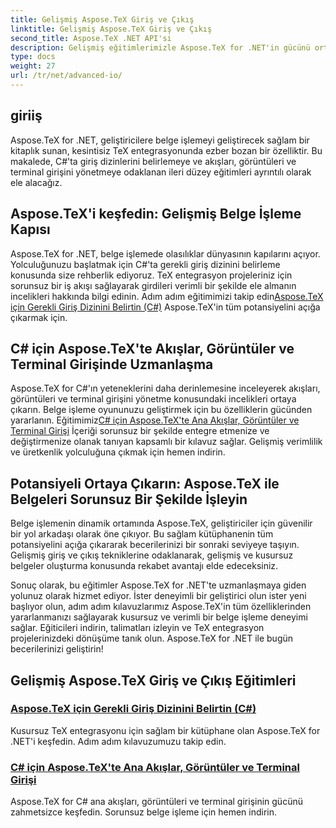 ```yaml
---
title: Gelişmiş Aspose.TeX Giriş ve Çıkış
linktitle: Gelişmiş Aspose.TeX Giriş ve Çıkış
second_title: Aspose.TeX .NET API'si
description: Gelişmiş eğitimlerimizle Aspose.TeX for .NET'in gücünü ortaya çıkarın. C#'ta giriş dizinlerini ve ana akışları, görüntüleri ve terminal girişini belirtmeyi öğrenin.
type: docs
weight: 27
url: /tr/net/advanced-io/
---
```

## giriiş

Aspose.TeX for .NET, geliştiricilere belge işlemeyi geliştirecek sağlam bir kitaplık sunan, kesintisiz TeX entegrasyonunda ezber bozan bir özelliktir. Bu makalede, C#'ta giriş dizinlerini belirlemeye ve akışları, görüntüleri ve terminal girişini yönetmeye odaklanan ileri düzey eğitimleri ayrıntılı olarak ele alacağız.

## Aspose.TeX'i keşfedin: Gelişmiş Belge İşleme Kapısı

Aspose.TeX for .NET, belge işlemede olasılıklar dünyasının kapılarını açıyor. Yolculuğunuzu başlatmak için C#'ta gerekli giriş dizinini belirleme konusunda size rehberlik ediyoruz. TeX entegrasyon projeleriniz için sorunsuz bir iş akışı sağlayarak girdileri verimli bir şekilde ele almanın incelikleri hakkında bilgi edinin. Adım adım eğitimimizi takip edin[Aspose.TeX için Gerekli Giriş Dizinini Belirtin (C#)](./required-input-directory-csharp/) Aspose.TeX'in tüm potansiyelini açığa çıkarmak için.

## C# için Aspose.TeX'te Akışlar, Görüntüler ve Terminal Girişinde Uzmanlaşma

 Aspose.TeX for C#'ın yeteneklerini daha derinlemesine inceleyerek akışları, görüntüleri ve terminal girişini yönetme konusundaki incelikleri ortaya çıkarın. Belge işleme oyununuzu geliştirmek için bu özelliklerin gücünden yararlanın. Eğitimimiz[C# için Aspose.TeX'te Ana Akışlar, Görüntüler ve Terminal Girişi](./stream-input-image-output-terminal-input-csharp/) İçeriği sorunsuz bir şekilde entegre etmenize ve değiştirmenize olanak tanıyan kapsamlı bir kılavuz sağlar. Gelişmiş verimlilik ve üretkenlik yolculuğuna çıkmak için hemen indirin.

## Potansiyeli Ortaya Çıkarın: Aspose.TeX ile Belgeleri Sorunsuz Bir Şekilde İşleyin

Belge işlemenin dinamik ortamında Aspose.TeX, geliştiriciler için güvenilir bir yol arkadaşı olarak öne çıkıyor. Bu sağlam kütüphanenin tüm potansiyelini açığa çıkararak becerilerinizi bir sonraki seviyeye taşıyın. Gelişmiş giriş ve çıkış tekniklerine odaklanarak, gelişmiş ve kusursuz belgeler oluşturma konusunda rekabet avantajı elde edeceksiniz.

Sonuç olarak, bu eğitimler Aspose.TeX for .NET'te uzmanlaşmaya giden yolunuz olarak hizmet ediyor. İster deneyimli bir geliştirici olun ister yeni başlıyor olun, adım adım kılavuzlarımız Aspose.TeX'in tüm özelliklerinden yararlanmanızı sağlayarak kusursuz ve verimli bir belge işleme deneyimi sağlar. Eğiticileri indirin, talimatları izleyin ve TeX entegrasyon projelerinizdeki dönüşüme tanık olun. Aspose.TeX for .NET ile bugün becerilerinizi geliştirin!
## Gelişmiş Aspose.TeX Giriş ve Çıkış Eğitimleri
### [Aspose.TeX için Gerekli Giriş Dizinini Belirtin (C#)](./required-input-directory-csharp/)
Kusursuz TeX entegrasyonu için sağlam bir kütüphane olan Aspose.TeX for .NET'i keşfedin. Adım adım kılavuzumuzu takip edin.
### [C# için Aspose.TeX'te Ana Akışlar, Görüntüler ve Terminal Girişi](./stream-input-image-output-terminal-input-csharp/)
Aspose.TeX for C# ana akışları, görüntüleri ve terminal girişinin gücünü zahmetsizce keşfedin. Sorunsuz belge işleme için hemen indirin.